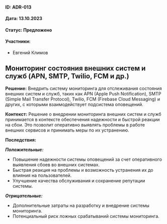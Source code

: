 #### ID: ADR-013

#### Дата: 13.10.2023

#### Статус: Предложено

#### Участники:
* Евгений Климов

## Мониторинг состояния внешних систем и служб (APN, SMTP, Twilio, FCM и др.)

**Решение:**
Внедрить систему мониторинга для отслеживания состояния внешних систем и служб, таких как APN (Apple Push Notification), SMTP (Simple Mail Transfer Protocol), Twilio, FCM (Firebase Cloud Messaging) и других, с которыми взаимодействует подсистема оповещений.

**Контекст:**
Решение о внедрении мониторинга внешних систем и служб принимается в контексте обеспечения надежности и быстрой реакции на сбои. Это позволит оперативно выявлять проблемы в работе внешних сервисов и принимать меры по их устранению.

**Последствия:**

***Положительные:***

- Повышение надежности системы оповещений за счет оперативного выявления сбоев во внешних системах.
- Быстрая реакция на проблемы и возможность устранения их до влияния на пользователей.
- Улучшение качества обслуживания и сохранение репутации системы.

***Отрицательные:***

- Дополнительные затраты на разработку и внедрение системы мониторинга.
- Потенциальный риск ложных срабатываний системы мониторинга.